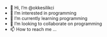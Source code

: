 - 👋 Hi, I’m @okkesilikci
- 👀 I’m interested in programming
- 🌱 I’m currently learning programming
- 💞️ I’m looking to collaborate on programming
- 📫 How to reach me ...

<!---
okkesilikci/okkesilikci is a ✨ special ✨ repository because its `README.md` (this file) appears on your GitHub profile.
You can click the Preview link to take a look at your changes.
--->
